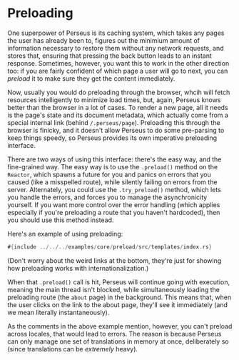 # Preloading

One superpower of Perseus is its caching system, which takes any pages the user has already been to, figures out the minimium amount of information necessary to restore them without any network requests, and stores that, ensuring that pressing the back button leads to an instant response. Sometimes, however, you want this to work in the other direction too: if you are fairly confident of which page a user will go to next, you can *preload* it to make sure they get the content immediately.

Now, usually you would do preloading through the browser, whcih will fetch resources intelligently to minimize load times, but, again, Perseus knows better than the browser in a lot of cases. To render a new page, all it needs is the page's state and its document metadata, which actually come from a special internal link (behind `/.perseus/page`). Preloading this through the browser is finicky, and it doesn't allow Perseus to do some pre-parsing to keep things speedy, so Perseus provides its own imperative preloading interface.

There are two ways of using this interface: there's the easy way, and the fine-grained way. The easy way is to use the `.preload()` method on the `Reactor`, which spawns a future for you and panics on errors that you caused (like a misspelled route), while silently failing on errors from the server. Alternately, you could use the `.try_preload()` method, which lets you handle the errors, and forces you to manage the asynchronicity yourself. If you want more control over the error handling (which applies especially if you're preloading a route that you haven't hardcoded), then you should use this method instead.

Here's an example of using preloading:

```rust
#{include ../../../examples/core/preload/src/templates/index.rs}
```

(Don't worry about the weird links at the bottom, they're just for showing how preloading works with internationalization.)

When that `.preload()` call is hit, Perseus will continue going with execution, meaning the main thread isn't blocked, while simultaneously loading the preloading route (the `about` page) in the background. This means that, when the user clicks on the link to the about page, they'll see it immediately (and we mean literally instantaneously).

As the comments in the above example mention, however, you can't preload across locales, that would lead to errors. The reason is because Perseus can only manage one set of translations in memory at once, deliberately so (since translations can be *extremely* heavy).
